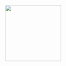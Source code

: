 ### <img height="180em" src="https://github-readme-stats.vercel.app/api?username=xyba1337&show_icons=true&hide_border=true&&count_private=true&include_all_commits=true" />
